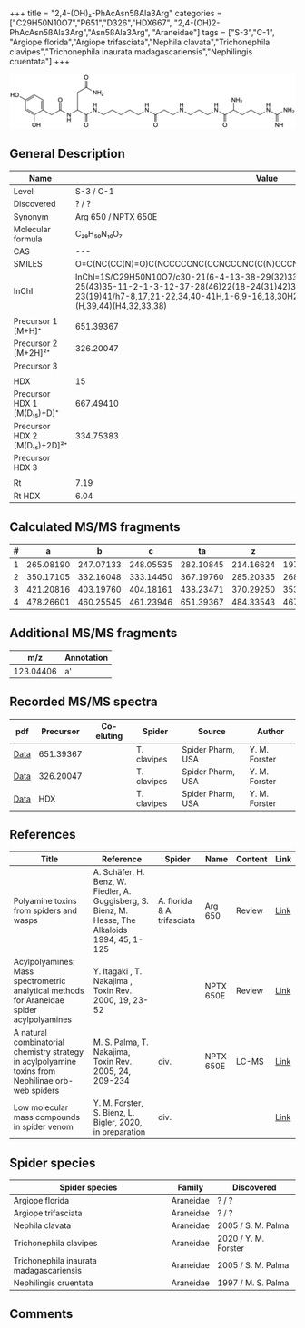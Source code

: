 +++
title = "2,4-(OH)₂-PhAcAsn5ßAla3Arg"
categories = ["C29H50N10O7","P651","D326","HDX667",
"2,4-(OH)2-PhAcAsn5ßAla3Arg","Asn5ßAla3Arg",
"Araneidae"]
tags = ["S-3","C-1",
"Argiope florida","Argiope trifasciata","Nephila clavata","Trichonephila clavipes","Trichonephila inaurata madagascariensis","Nephilingis cruentata"]
+++

![](/img/2-4-OH2-PhAcAsn5bAla3Arg.png)

## General Description

| Name                         | Value                |
|------------------------------|----------------------|
| Level                        | S-3 / C-1                    |
| Discovered                   | ? / ?                |
| Synonym                      | Arg 650 / NPTX 650E  |
| Molecular formula            | C₂₉H₅₀N₁₀O₇          |
| CAS                          | ---                  |
| SMILES | O=C(NC(CC(N)=O)C(NCCCCCNC(CCNCCCNC(C(N)CCCNC(N)=N)=O)=O)=O)CC1=CC=C(O)C=C1O  |
| InChI  | InChI=1S/C29H50N10O7/c30-21(6-4-13-38-29(32)33)27(45)36-14-5-10-34-15-9-25(43)35-11-2-1-3-12-37-28(46)22(18-24(31)42)39-26(44)16-19-7-8-20(40)17-23(19)41/h7-8,17,21-22,34,40-41H,1-6,9-16,18,30H2,(H2,31,42)(H,35,43)(H,36,45)(H,37,46)(H,39,44)(H4,32,33,38)  |
|                              |                      |
| Precursor 1 [M+H]⁺       | 651.39367      |
| Precursor 2 [M+2H]²⁺        | 326.20047       |
| Precursor 3                  |                      |
|                              |                      |
| HDX                          | 15                   |
| Precursor HDX 1 [M(D₁₅)+D]⁺   | 667.49410            |
| Precursor HDX 2 [M(D₁₅)+2D]²⁺ | 334.75383            |
| Precursor HDX 3              |                      |
|                              |                      |
| Rt                           | 7.19                     |
| Rt HDX                       | 6.04                     |

## Calculated MS/MS fragments

| # | a         | b         | c         | ta        | z         | y         | tz        |
|---|-----------|-----------|-----------|-----------|-----------|-----------|-----------|
| 1 | 265.08190 | 247.07133 | 248.05535 | 282.10845 | 214.16624 | 197.13969 | 231.19279 |
| 2 | 350.17105 | 332.16048 | 333.14450 | 367.19760 | 285.20335 | 268.17680 | 302.22990 |
| 3 | 421.20816 | 403.19760 | 404.18161 | 438.23471 | 370.29250 | 353.26595 | 387.31905 |
| 4 | 478.26601 | 460.25545 | 461.23946 | 651.39367 | 484.33543 | 467.30888 | 501.36198 |

## Additional MS/MS fragments

| m/z       | Annotation |
|-----------|------------|
| 123.04406 | a'         |

## Recorded MS/MS spectra

| pdf | Precursor | Co-eluting | Spider | Source | Author |
|-----|-----------|------------|--------|--------|--------|
| [Data](/pdf/N-clavipes/651_2-4-OH2-PhAcAsn5bAla3Arg_Nc.pdf) | 651.39367 |           | T. clavipes| Spider Pharm, USA | Y. M. Forster |
| [Data](/pdf/N-clavipes/651_2-4-OH2-PhAcAsn5bAla3Arg_Nc_2.pdf) | 326.20047 |           | T. clavipes| Spider Pharm, USA | Y. M. Forster |
| [Data](/pdf/N-clavipes/651_2-4-OH2-PhAcAsn5bAla3Arg_Nc_HDX.pdf) | HDX |           | T. clavipes| Spider Pharm, USA | Y. M. Forster |

## References

| Title                                                                                              | Reference                                                                                         | Spider                      | Name      | Content | Link                                                                        |
|----------------------------------------------------------------------------------------------------|---------------------------------------------------------------------------------------------------|-----------------------------|-----------|---------|-----------------------------------------------------------------------------|
| Polyamine toxins from spiders and wasps                                                            | A. Schäfer, H. Benz, W. Fiedler, A. Guggisberg, S. Bienz, M. Hesse, The Alkaloids 1994, 45, 1-125 | A. florida & A. trifasciata | Arg 650   | Review  | [Link](https://www.sciencedirect.com/science/article/pii/S009995980860276X) |
| Acylpolyamines: Mass spectrometric analytical methods for Araneidae spider acylpolyamines          | Y. Itagaki , T. Nakajima , Toxin Rev. 2000, 19, 23-52                                             |                             | NPTX 650E | Review  | [Link](https://www.tandfonline.com/doi/abs/10.1081/TXR-100100314)           |
| A natural combinatorial chemistry strategy in acylpolyamine toxins from Nephilinae orb-web spiders | M. S. Palma, T. Nakajima, Toxin Rev. 2005, 24, 209-234                                            | div.                        | NPTX 650E | LC-MS   | [Link](https://www.tandfonline.com/doi/abs/10.1081/TXR-200057857)           |
| Low molecular mass compounds in spider venom      | Y. M. Forster, S. Bienz, L. Bigler, 2020, in preparation          | div.       |   |   | [Link](unknown) |

## Spider species

| Spider species                    | Family    | Discovered         |
|-----------------------------------|-----------|--------------------|
| Argiope florida                   | Araneidae | ? / ?              |
| Argiope trifasciata               | Araneidae | ? / ?              |
| Nephila clavata                   | Araneidae | 2005 / S. M. Palma |
| Trichonephila clavipes | Araneidae | 2020 / Y. M. Forster |
| Trichonephila inaurata madagascariensis | Araneidae | 2005 / S. M. Palma |
| Nephilingis cruentata             | Araneidae | 1997 / M. S. Palma |

## Comments